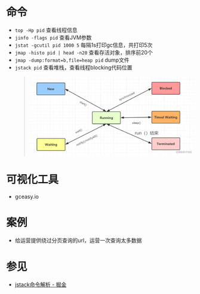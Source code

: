 # 命令
- `top -Hp pid` 查看线程信息
- `jinfo -flags pid` 查看JVM参数
- `jstat -gcutil pid 1000 5` 每隔1s打印gc信息，共打印5次
- `jmap -histo pid | head -n20` 查看存活对象，排序前20个
- `jmap -dump:format=b,file=heap pid` dump文件
- `jstack pid` 查看堆栈，查看线程blocking代码位置
    > ![](../../images/java/thread_status.awebp)

# 可视化工具
- gceasy.io

# 案例
- 给运营提供绕过分页查询的url，运营一次查询太多数据

# 参见
- [jstack命令解析 - 掘金](https://juejin.cn/post/6844904152850497543)